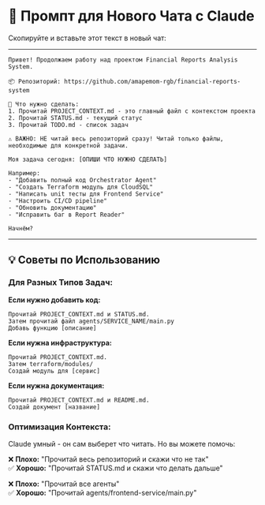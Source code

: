 # 🤖 Промпт для Нового Чата с Claude

Скопируйте и вставьте этот текст в новый чат:

---
```
Привет! Продолжаем работу над проектом Financial Reports Analysis System.

📦 Репозиторий: https://github.com/amapemom-rgb/financial-reports-system

🎯 Что нужно сделать:
1. Прочитай PROJECT_CONTEXT.md - это главный файл с контекстом проекта
2. Прочитай STATUS.md - текущий статус
3. Прочитай TODO.md - список задач

⚠️ ВАЖНО: НЕ читай весь репозиторий сразу! Читай только файлы, необходимые для конкретной задачи.

Моя задача сегодня: [ОПИШИ ЧТО НУЖНО СДЕЛАТЬ]

Например:
- "Добавить полный код Orchestrator Agent"
- "Создать Terraform модуль для CloudSQL"
- "Написать unit тесты для Frontend Service"
- "Настроить CI/CD pipeline"
- "Обновить документацию"
- "Исправить баг в Report Reader"

Начнём?
```

---

## 💡 Советы по Использованию

### Для Разных Типов Задач:

**Если нужно добавить код:**
```
Прочитай PROJECT_CONTEXT.md и STATUS.md.
Затем прочитай файл agents/SERVICE_NAME/main.py
Добавь функцию [описание]
```

**Если нужна инфраструктура:**
```
Прочитай PROJECT_CONTEXT.md.
Затем terraform/modules/
Создай модуль для [сервис]
```

**Если нужна документация:**
```
Прочитай PROJECT_CONTEXT.md и README.md.
Создай документ [название]
```

### Оптимизация Контекста:

Claude умный - он сам выберет что читать. Но вы можете помочь:

❌ **Плохо:** "Прочитай весь репозиторий и скажи что не так"  
✅ **Хорошо:** "Прочитай STATUS.md и скажи что делать дальше"

❌ **Плохо:** "Прочитай все агенты"  
✅ **Хорошо:** "Прочитай agents/frontend-service/main.py"

